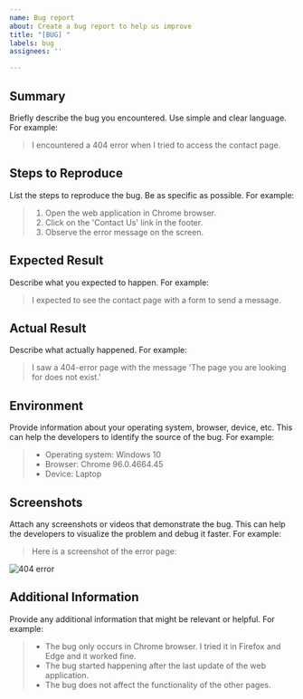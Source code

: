 ```yaml
---
name: Bug report
about: Create a bug report to help us improve
title: "[BUG] "
labels: bug
assignees: ''

---
```


## Summary
Briefly describe the bug you encountered. Use simple and clear language. For example:

> I encountered a 404 error when I tried to access the contact page.

## Steps to Reproduce
List the steps to reproduce the bug. Be as specific as possible. For example:

> 1. Open the web application in Chrome browser.
> 2. Click on the 'Contact Us' link in the footer.
> 3. Observe the error message on the screen.

## Expected Result
Describe what you expected to happen. For example:

> I expected to see the contact page with a form to send a message.

## Actual Result
Describe what actually happened. For example:

> I saw a 404-error page with the message 'The page you are looking for does not exist.'

## Environment
Provide information about your operating system, browser, device, etc. This can help the developers to identify the source of the bug. For example:

> - Operating system: Windows 10
> - Browser: Chrome 96.0.4664.45
> - Device: Laptop

## Screenshots
Attach any screenshots or videos that demonstrate the bug. This can help the developers to visualize the problem and debug it faster. For example:

> Here is a screenshot of the error page:

![404 error](https://example.com/404-error.png)

## Additional Information
Provide any additional information that might be relevant or helpful. For example:

> - The bug only occurs in Chrome browser. I tried it in Firefox and Edge and it worked fine.
> - The bug started happening after the last update of the web application.
> - The bug does not affect the functionality of the other pages.

